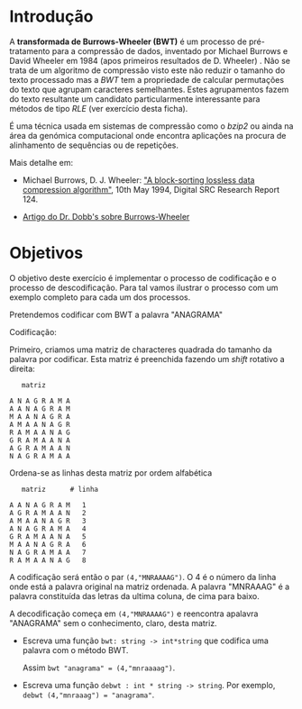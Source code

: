 # Introdução

A **transformada de Burrows-Wheeler (BWT)** é um processo de pré-tratamento para a compressão de dados, inventado por Michael Burrows e David Wheeler em 1984 (apos primeiros resultados de D. Wheeler) . Não se trata de um algoritmo de compressão visto este não reduzir o tamanho do texto processado mas a _BWT_ tem a propriedade de calcular permutações do texto que agrupam caracteres semelhantes.  Estes agrupamentos fazem do texto resultante um candidato  particularmente interessante para métodos de tipo _RLE_ (ver exercício desta ficha).

É uma técnica usada em sistemas de compressão como o _bzip2_ ou ainda na área da genómica computacional onde encontra aplicações na procura de alinhamento de sequências ou de repetições.

Mais detalhe em: 

- Michael Burrows, D. J. Wheeler: ["A block-sorting lossless data compression algorithm"](http://citeseer.ist.psu.edu/76182.html), 10th May 1994, Digital SRC Research Report 124.

- [Artigo do Dr. Dobb's sobre Burrows-Wheeler](http://marknelson.us/1996/09/01/bwt/)

# Objetivos

O objetivo deste exercício é implementar o processo de codificação e o processo de descodificação. Para tal vamos ilustrar o processo com um exemplo completo para cada um dos processos. 

Pretendemos codificar com BWT a palavra "ANAGRAMA"

Codificação:

Primeiro, criamos uma matriz de characteres quadrada do tamanho da palavra por codificar.   Esta matriz é preenchida fazendo um _shift_  rotativo a direita:

```pseudocode
   matriz     

A N A G R A M A
A A N A G R A M
M A A N A G R A
A M A A N A G R 
R A M A A N A G
G R A M A A N A
A G R A M A A N
N A G R A M A A
```

Ordena-se as linhas desta matriz por ordem alfabética

```pseudocode
   matriz      # linha 

A A N A G R A M   1
A G R A M A A N   2
A M A A N A G R   3 
A N A G R A M A   4
G R A M A A N A   5
M A A N A G R A   6
N A G R A M A A   7
R A M A A N A G   8
```



A codificação será então  o par  `(4,"MNRAAAAG")`. O 4 é o número da linha onde está a palavra original  na matriz ordenada. A palavra  "MNRAAAG" é a palavra constituída das letras da ultima coluna, de cima para baixo.

A decodificação começa em `(4,"MNRAAAAG")` e reencontra apalavra "ANAGRAMA" sem o  conhecimento, claro, desta matriz.



- Escreva uma função `bwt: string -> int*string` que codifica uma palavra com o método BWT. 

  Assim `bwt "anagrama" = (4,"mnraaaag")`.

- Escreva uma função `debwt : int * string -> string`.  Por exemplo, `debwt (4,"mnraaag") = "anagrama"`.